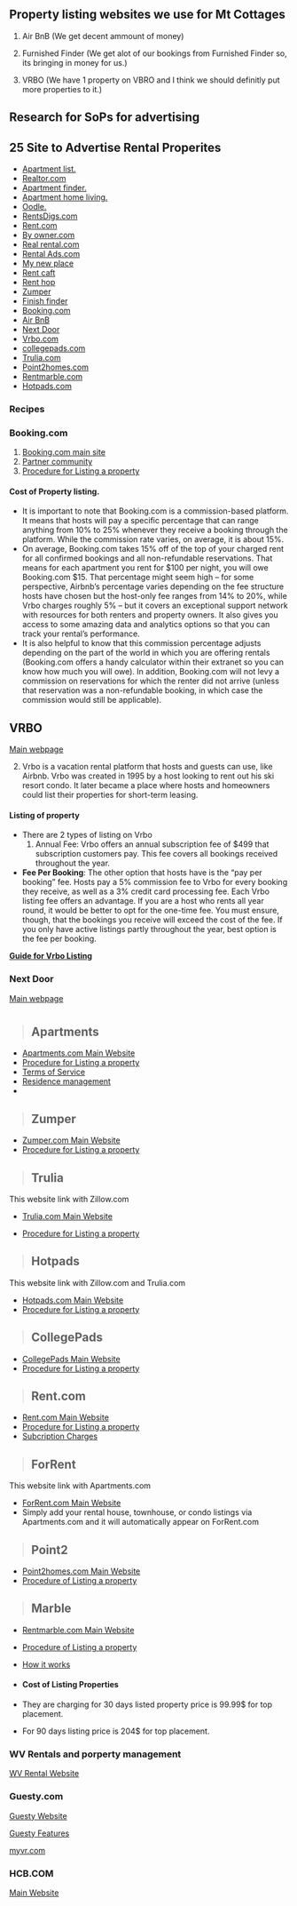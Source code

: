  ## Property listing websites we use for Mt Cottages
1. Air BnB (We get decent ammount of money)
                                
 2. Furnished Finder (We get alot of our bookings from Furnished Finder so, its bringing in money for us.)
3. VRBO (We have 1 property on VBRO and I think we should definitly put more properties to it.)

## Research for SoPs for advertising 
 **25 Site to Advertise Rental Properites**
---
* [Apartment list.](https://www.apartmentlist.com/)
* [Realtor.com](Realtor.com)
* [Apartment finder.](https://www.apartmentfinder.com/)
* [Apartment home living.](https://www.apartmenthomeliving.com/)
* [Oodle.]( Oodle.)
* [RentsDigs.com](http://rentsdigs.com/)
* [Rent.com](https://www.rent.com/)
* [By owner.com](https://www.byowner.com/)
* [Real rental.com](https://www.realrentals.com/)
* [Rental Ads.com](https://www.rentalads.com/)
* [My new place](https://www.mynewplace.com/)
* [Rent caft](https://www.rentcafe.com/)
* [Rent hop](https://www.renthop.com/)
* [Zumper](https://www.zumper.com/)
* [Finish finder](https://finisherfinder.com/)
* [Booking.com](https://www.booking.com/home_for_you.html)
* [Air BnB](https://www.airbnb.com/)
* [Next Door](https://nextdoor.com/)
* [Vrbo.com](https://www.vrbo.com/)
* [collegepads.com](https://www.rentcollegepads.com/)
* [Trulia.com](https://www.trulia.com/)
* [Point2homes.com](https://www.point2homes.com/?search_type=residential)
* [Rentmarble.com](https://www.rentmarble.com/)
*  [Hotpads.com](https://hotpads.com/)

### **Recipes**
### **Booking.com**
					
1. [Booking.com main site](https://www.booking.com/home_for_you.html)
2. [Partner community](https://partner.booking.com/en-gb/community)
3.  [Procedure for Listing a property](https://partner.booking.com/en-us/help/working-booking/adding-property/listing-your-property-bookingcom)
 #### **Cost of Property listing.**
* It is important to note that Booking.com is a commission-based platform. It means that hosts will pay a specific percentage that can range anything from 10% to 25% whenever they receive a booking through the platform. While the commission rate varies, on average, it is about 15%.
* On average, Booking.com takes 15% off of the top of your charged rent for all confirmed bookings and all non-refundable reservations. That means for each apartment you rent for $100 per night, you will owe Booking.com $15. That percentage might seem high – for some perspective, Airbnb’s percentage varies depending on the fee structure hosts have chosen but the host-only fee ranges from 14% to 20%, while Vrbo charges roughly 5% – but it covers an exceptional support network with resources for both renters and property owners. It also gives you access to some amazing data and analytics options so that you can track your rental’s performance. 
*  It is also helpful to know that this commission percentage adjusts depending on the part of the world in which you are offering rentals (Booking.com offers a handy calculator within their extranet so you can know how much you will owe). In addition, Booking.com will not levy a commission on reservations for which the renter did not arrive (unless that reservation was a non-refundable booking, in which case the commission would still be applicable). 

## VRBO
[Main webpage](https://www.vrbo.com/)

2.  Vrbo is a vacation rental platform that hosts and guests can use, like Airbnb. Vrbo was created in 1995 by a host looking to rent out his ski resort condo. It later became a place where hosts and homeowners could list their properties for short-term leasing. 
#### Listing of property 
* There are 2 types of listing on Vrbo
	1. Annual Fee:  Vrbo offers an annual subscription fee of $499 that subscription customers pay. This fee covers all bookings received throughout the year.
* **Fee Per Booking**:  The other option that hosts have is the “pay per booking” fee. Hosts pay a 5% commission fee to Vrbo for every booking they receive, as well as a 3% credit card processing fee. Each Vrbo listing fee offers an advantage. If you are a host who rents all year round, it would be better to opt for the one-time fee. You must ensure, though, that the bookings you receive will exceed the cost of the fee. If you only have active listings partly throughout the year, best option is the fee per booking.

**[Guide for Vrbo Listing](https://www.igms.com/vrbo-listing/#)**
 
 ### Next Door
 [Main webpage](https://nextdoor.com/news_feed/)

#
>## Apartments
* [Apartments.com Main Website](https://www.apartments.com/parkersburg-wv/)
*  [Procedure for Listing a property](https://www.apartments.com/add-property/)
* [Terms of Service](https://www.apartments.com/advertise/disclaimers/add-a-listing-terms-of-service)
* [Residence management](https://www.apartments.com/rental-manager/features/resident-management)
* 


>## Zumper

* [Zumper.com Main Website](https://www.zumper.com/)
*  [Procedure for Listing a property](https://www.zumper.com/manage/properties)

>## Trulia
This website link with Zillow.com
* [Trulia.com Main Website](https://www.trulia.com/)

*  [Procedure for Listing a property](https://www.trulia.com/post-rental)

>## Hotpads
This website link with Zillow.com and Trulia.com
* [Hotpads.com Main Website](https://hotpads.com/)
* [Procedure for Listing a property](https://hotpads.com/list-your-rental)


>## CollegePads
* [CollegePads Main Website](https://www.rentcollegepads.com)
*  [Procedure for Listing a property](https://www.rentcollegepads.com/list#getRegister)


>## Rent.com

* [Rent.com Main Website](https://www.rent.com/)
*  [Procedure for Listing a property](https://shop.rentals.com/Home/AddListing)
* [Subcription Charges](https://shop.rentals.com/Home/AddPickaPlan)


>## ForRent
This website link with Apartments.com
* [ForRent.com Main Website](https://www.forrent.com/)
* Simply add your rental house, townhouse, or condo listings via Apartments.com and it will automatically appear on ForRent.com

>## Point2

* [Point2homes.com Main Website](https://www.point2homes.com/)
* [Procedure of Listing a property](https://www.point2homes.com/Help/add-a-listing.html)



>## Marble
* [Rentmarble.com Main Website](https://www.rentmarble.com/)
* [Procedure of Listing a property](https://www.rentmarble.com/owner/add-property)
* [How it works](https://www.rentmarble.com/how-it-works)

* #### **Cost of Listing Properties**

* They are charging for 30 days listed property price is 99.99$ for top placement.

* For 90 days listing price is 204$ for top placement.

### WV Rentals and porperty management
[WV Rental Website](http://wvrentals.biz/?fbclid=IwAR31XABsATDLsRkRa5LHtENccEo9YQpo-YknB3JCWN0FCyYm8qfJJpKLQu8)

### Guesty.com
[Guesty Website](https://www.guesty.com/request-a-demo/?last_click=myvr)

[Guesty Features](https://www.guesty.com/features/)


[myvr.com](https://blog.myvr.com/facebook-page-post-examples/)

### HCB.COM 
[Main Website](https://hcbpropertieswv.com/rental-properties/)